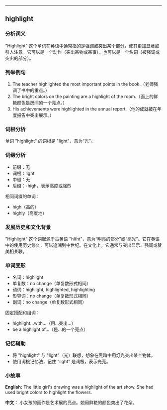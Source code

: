 
---------------
## highlight
### 分析词义
"Highlight" 这个单词在英语中通常指的是强调或突出某个部分，使其更加显著或引人注意。它可以是一个动作（突出某物或某事），也可以是一个名词（被强调或突出的部分）。

### 列举例句
1. The teacher highlighted the most important points in the book.（老师强调了书中的重点。）
2. The bright colors on the painting are a highlight of the room.（画上的鲜艳颜色是房间的一个亮点。）
3. His achievements were highlighted in the annual report.（他的成就被在年度报告中突出展示。）

### 词根分析
单词 "highlight" 的词根是 "light"，意为“光”。

### 词缀分析
- 前缀：无
- 词根：light
- 中缀：无
- 后缀：-high，表示高度或强烈

相同词缀的单词：
- high（高的）
- highly（高度地）

### 发展历史和文化背景
"Highlight" 这个词起源于古英语 "hlīht"，意为“明亮的部分”或“高光”。它在英语中的使用历史悠久，可以追溯到中世纪。在文化上，它通常与突出显示、强调或赞美相关联。

### 单词变形
- 名词：highlight
- 单复数：no change（单复数形式相同）
- 动词：highlight, highlighted, highlighting
- 形容词：no change（单复数形式相同）
- 副词：no change（单复数形式相同）

固定搭配和组词：
- highlight...with...（用...突出...）
- be a highlight of...（是...的一个亮点）

### 记忆辅助
- 将 "highlight" 与 "light"（光）联想，想象在黑暗中用灯光突出某个物体。
- 使用词根记忆法，记住 "light" 是词根，表示光亮。

### 小故事
**English:**
The little girl's drawing was a highlight of the art show. She had used bright colors to highlight the flowers.

**中文：**
小女孩的画作是艺术展的亮点。她用鲜艳的颜色突出了花朵。

